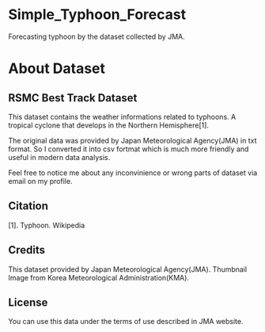 # Simple_Typhoon_Forecast
Forecasting typhoon by the dataset collected by JMA.

# About Dataset
## RSMC Best Track Dataset
This dataset contains the weather informations related to typhoons. A tropical cyclone that develops in the Northern Hemisphere[1].

The original data was provided by Japan Meteorological Agency(JMA) in txt format. So I converted it into csv fortmat which is much more friendly and useful in modern data analysis.

Feel free to notice me about any inconvinience or wrong parts of dataset via email on my profile.

## Citation
[1]. Typhoon. Wikipedia

## Credits
This dataset provided by Japan Meteorological Agency(JMA).
Thumbnail Image from Korea Meteorological Administration(KMA).
## License
You can use this data under the terms of use described in JMA website.
